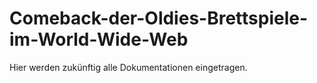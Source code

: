 # Comeback-der-Oldies-Brettspiele-im-World-Wide-Web

Hier werden zukünftig alle Dokumentationen eingetragen.
